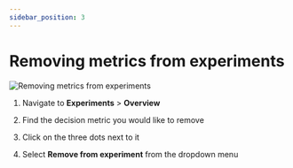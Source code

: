 ```yaml
---
sidebar_position: 3
---
```


# Removing metrics from experiments

![Removing metrics from experiments](../../../../static/img/building-experiments/remove-metric-from-experiment.gif)

1. Navigate to **Experiments** > **Overview**

2. Find the decision metric you would like to remove

3. Click on the three dots next to it

4. Select **Remove from experiment** from the dropdown menu

